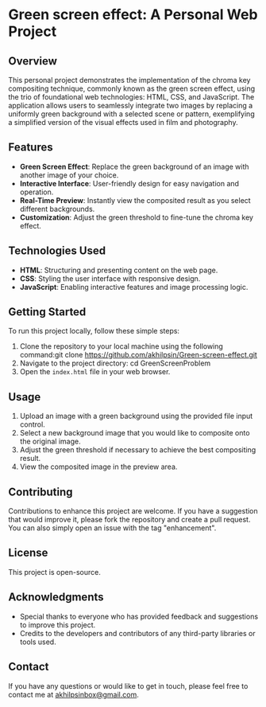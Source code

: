 # Green screen effect: A Personal Web Project  
  
## Overview  
This personal project demonstrates the implementation of the chroma key compositing technique, commonly known as the green screen effect, using the trio of foundational web technologies: HTML, CSS, and JavaScript. The application allows users to seamlessly integrate two images by replacing a uniformly green background with a selected scene or pattern, exemplifying a simplified version of the visual effects used in film and photography.  
  
## Features  
- **Green Screen Effect**: Replace the green background of an image with another image of your choice.  
- **Interactive Interface**: User-friendly design for easy navigation and operation.  
- **Real-Time Preview**: Instantly view the composited result as you select different backgrounds.  
- **Customization**: Adjust the green threshold to fine-tune the chroma key effect.  
  
## Technologies Used  
- **HTML**: Structuring and presenting content on the web page.  
- **CSS**: Styling the user interface with responsive design.  
- **JavaScript**: Enabling interactive features and image processing logic.  
  
## Getting Started  
To run this project locally, follow these simple steps:  
  
1. Clone the repository to your local machine using the following command:git clone https://github.com/akhilpsin/Green-screen-effect.git
2. Navigate to the project directory: cd GreenScreenProblem
3. Open the `index.html` file in your web browser.  
  
## Usage  
1. Upload an image with a green background using the provided file input control.  
2. Select a new background image that you would like to composite onto the original image.  
3. Adjust the green threshold if necessary to achieve the best compositing result.  
4. View the composited image in the preview area.  
  
## Contributing  
Contributions to enhance this project are welcome. If you have a suggestion that would improve it, please fork the repository and create a pull request. You can also simply open an issue with the tag "enhancement".  
  
## License  
This project is open-source.  
  
## Acknowledgments  
- Special thanks to everyone who has provided feedback and suggestions to improve this project.  
- Credits to the developers and contributors of any third-party libraries or tools used.  
  
## Contact  
If you have any questions or would like to get in touch, please feel free to contact me at [akhilpsinbox@gmail.com](mailto:akhilpsinbox@gmail.com).  